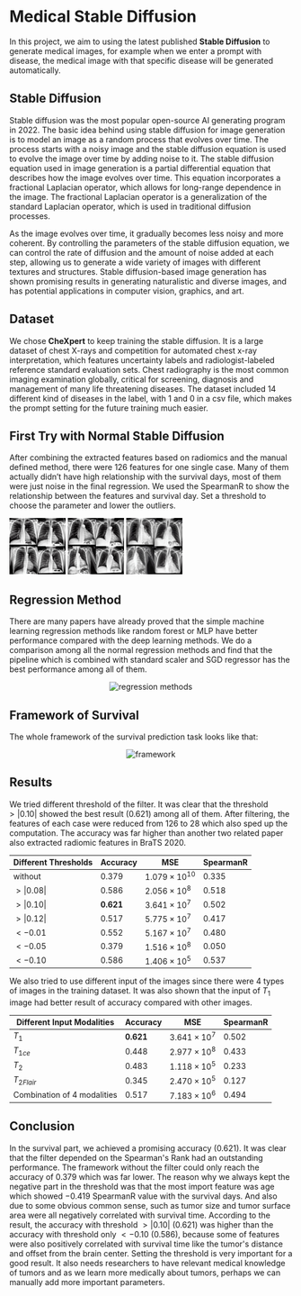 # Medical Stable Diffusion

In this project, we aim to using the latest published **Stable Diffusion** to generate medical images, for example when we enter a prompt with disease, the medical image with that specific disease will be generated automatically.

## Stable Diffusion

Stable diffusion was the most popular open-source AI generating program in 2022. The basic idea behind using stable diffusion for image generation is to model an image as a random process that evolves over time. The process starts with a noisy image and the stable diffusion equation is used to evolve the image over time by adding noise to it. The stable diffusion equation used in image generation is a partial differential equation that describes how the image evolves over time. This equation incorporates a fractional Laplacian operator, which allows for long-range dependence in the image. The fractional Laplacian operator is a generalization of the standard Laplacian operator, which is used in traditional diffusion processes.

As the image evolves over time, it gradually becomes less noisy and more coherent. By controlling the parameters of the stable diffusion equation, we can control the rate of diffusion and the amount of noise added at each step, allowing us to generate a wide variety of images with different textures and structures. Stable diffusion-based image generation has shown promising results in generating naturalistic and diverse images, and has potential applications in computer vision, graphics, and art. 

## Dataset

We chose **CheXpert** to keep training the stable diffusion. It is a large dataset of chest X-rays and competition for automated chest x-ray interpretation, which features uncertainty labels and radiologist-labeled reference standard evaluation sets. Chest radiography is the most common imaging examination globally, critical for screening, diagnosis and management of many life threatening diseases. The dataset included 14 different kind of diseases in the label, with 1 and 0 in a csv file, which makes the prompt setting for the future training much easier.

## First Try with Normal Stable Diffusion

After combining the extracted features based on radiomics and the manual defined method, there were 126 features for one single case. Many of them actually didn’t have high relationship with the survival days, most of them were just noise in the final regression. We used the SpearmanR to show the relationship between the features and survival day. Set a threshold to choose the parameter and lower the outliers.

<div style="display: inline-block;">
    <img src="images/(a) No Finding.jpg" alt="(a) No finding" width="100" height="auto"/>
</div>
<div style="display: inline-block;">
    <img src="images/(b) Cardiomegaly.jpg" alt="(b) Cardiomegaly" width="100" height="auto"/>
</div>
<div style="display: inline-block;">
    <img src="images/(c) Pleural Effusion.jpg" alt="(c) Pleural Effusion" width="100" height="auto"/>
</div>
  
## Regression Method

There are many papers have already proved that the simple machine learning regression methods like random forest or MLP have better performance compared with the deep learning methods. We do a comparison among all the normal regression methods and find that the pipeline which is combined with standard scaler and SGD regressor has the best performance among all of them.

<p align="center">
  <img src="./images/Regression_Methods.png" alt="regression methods" title="regression methods" width="400" height="auto">
</p>
  
## Framework of Survival

The whole framework of the survival prediction task looks like that:

<p align="center">
  <img src="./images/Framework.png" alt="framework" title="framework" width="700" height="auto">
</p>
  
## Results

We tried different threshold of the filter. It was clear that the threshold $>|0.10|$ showed the best result ($0.621$) among all of them. After filtering, the features of each case were reduced from 126 to 28 which also sped up the computation. The accuracy was far higher than another two related paper also extracted radiomic features in BraTS 2020.


|**Different Thresholds**|**Accuracy**|**MSE**|**SpearmanR**|
| --- | --- | --- | --- |
|without|0.379|$1.079\times10^{10}$|0.335|
|$>\|0.08\|$|0.586|$2.056\times10^8$|0.518|
|$>\|0.10\|$|**0.621**|$3.641\times10^7$|0.502|
|$>\|0.12\|$|0.517|$5.775\times10^7$|0.417|
|$<-0.01$|0.552|$5.167\times10^7$|0.480|
|$<-0.05$|0.379|$1.516\times10^8$|0.050|
|$<-0.10$|0.586|$1.406\times10^5$|0.537|

We also tried to use different input of the images since there were 4 types of images in the training dataset. It was also shown that the input of $T_1$ image had better result of accuracy compared with other images.

|**Different Input Modalities**|**Accuracy**|**MSE**|**SpearmanR**|
| --- | --- | --- | --- |
|$T_1$|**0.621**|$3.641\times10^7$|0.502|
|$T_{1ce}$|0.448|$2.977\times10^8$|0.433|
|$T_2$|0.483|$1.118\times10^5$|0.233|
|$T_{2Flair}$|0.345|$2.470\times10^5$|0.127|
|Combination of 4 modalities|0.517|$7.183\times10^6$|0.494|


## Conclusion

In the survival part, we achieved a promising accuracy ($0.621$). It was clear that the filter depended on the Spearman's Rank had an outstanding performance. The framework without the filter could only reach the accuracy of $0.379$ which was far lower. The reason why we always kept the negative part in the threshold was that the most import feature was age which showed $-0.419$ SpearmanR value with the survival days. And also due to some obvious common sense, such as tumor size and tumor surface area were all negatively correlated with survival time. According to the result, the accuracy with threshold $>|0.10|$ ($0.621$) was higher than the accuracy with threshold only $<-0.10$ ($0.586$), because some of features were also positively correlated with survival time like the tumor's distance and offset from the brain center. Setting the threshold is very important for a good result. It also needs researchers to have relevant medical knowledge of tumors and as we learn more medically about tumors, perhaps we can manually add more important parameters.
